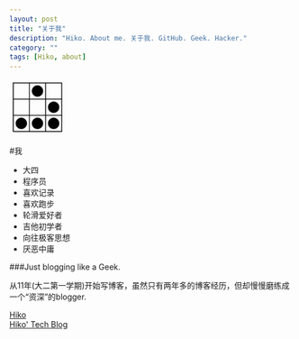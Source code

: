 ```yaml
---
layout: post
title: "关于我"
description: "Hiko. About me. 关于我. GitHub. Geek. Hacker."
category: ""
tags: [Hiko, about]
---
```

<img src="/resources/images/hacker.badge.png" width="100" alt="黑客徽章"/>

#我 
*    大四 
*    程序员 
*    喜欢记录
*    喜欢跑步
*    轮滑爱好者
*    吉他初学者
*    向往极客思想
*    厌恶中庸



###Just blogging like a Geek.

从11年(大二第一学期)开始写博客，虽然只有两年多的博客经历，但却慢慢磨练成一个“资深”的blogger.

[Hiko](http://iamhiko.com) <br/>
[Hiko\' Tech Blog](http://iamhiko.com/geek) <br/>
